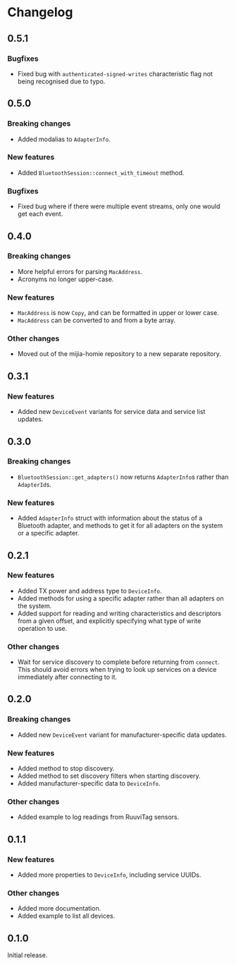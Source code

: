 # Changelog

## 0.5.1

### Bugfixes

- Fixed bug with `authenticated-signed-writes` characteristic flag not being recognised due to typo.

## 0.5.0

### Breaking changes

- Added modalias to `AdapterInfo`.

### New features

- Added `BluetoothSession::connect_with_timeout` method.

### Bugfixes

- Fixed bug where if there were multiple event streams, only one would get each event.

## 0.4.0

### Breaking changes

- More helpful errors for parsing `MacAddress`.
- Acronyms no longer upper-case.

### New features

- `MacAddress` is now `Copy`, and can be formatted in upper or lower case.
- `MacAddress` can be converted to and from a byte array.

### Other changes

- Moved out of the mijia-homie repository to a new separate repository.

## 0.3.1

### New features

- Added new `DeviceEvent` variants for service data and service list updates.

## 0.3.0

### Breaking changes

- `BluetoothSession::get_adapters()` now returns `AdapterInfo`s rather than `AdapterId`s.

### New features

- Added `AdapterInfo` struct with information about the status of a Bluetooth adapter, and methods
  to get it for all adapters on the system or a specific adapter.

## 0.2.1

### New features

- Added TX power and address type to `DeviceInfo`.
- Added methods for using a specific adapter rather than all adapters on the system.
- Added support for reading and writing characteristics and descriptors from a given offset, and
  explicitly specifying what type of write operation to use.

### Other changes

- Wait for service discovery to complete before returning from `connect`. This should avoid errors
  when trying to look up services on a device immediately after connecting to it.

## 0.2.0

### Breaking changes

- Added new `DeviceEvent` variant for manufacturer-specific data updates.

### New features

- Added method to stop discovery.
- Added method to set discovery filters when starting discovery.
- Added manufacturer-specific data to `DeviceInfo`.

### Other changes

- Added example to log readings from RuuviTag sensors.

## 0.1.1

### New features

- Added more properties to `DeviceInfo`, including service UUIDs.

### Other changes

- Added more documentation.
- Added example to list all devices.

## 0.1.0

Initial release.
